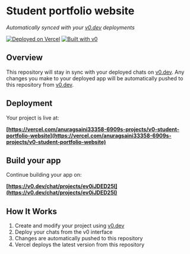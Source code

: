 # Student portfolio website

*Automatically synced with your [v0.dev](https://v0.dev) deployments*

[![Deployed on Vercel](https://img.shields.io/badge/Deployed%20on-Vercel-black?style=for-the-badge&logo=vercel)](https://vercel.com/anuragsaini33358-6909s-projects/v0-student-portfolio-website)
[![Built with v0](https://img.shields.io/badge/Built%20with-v0.dev-black?style=for-the-badge)](https://v0.dev/chat/projects/ev0iJDED25I)

## Overview

This repository will stay in sync with your deployed chats on [v0.dev](https://v0.dev).
Any changes you make to your deployed app will be automatically pushed to this repository from [v0.dev](https://v0.dev).

## Deployment

Your project is live at:

**[https://vercel.com/anuragsaini33358-6909s-projects/v0-student-portfolio-website](https://vercel.com/anuragsaini33358-6909s-projects/v0-student-portfolio-website)**

## Build your app

Continue building your app on:

**[https://v0.dev/chat/projects/ev0iJDED25I](https://v0.dev/chat/projects/ev0iJDED25I)**

## How It Works

1. Create and modify your project using [v0.dev](https://v0.dev)
2. Deploy your chats from the v0 interface
3. Changes are automatically pushed to this repository
4. Vercel deploys the latest version from this repository
